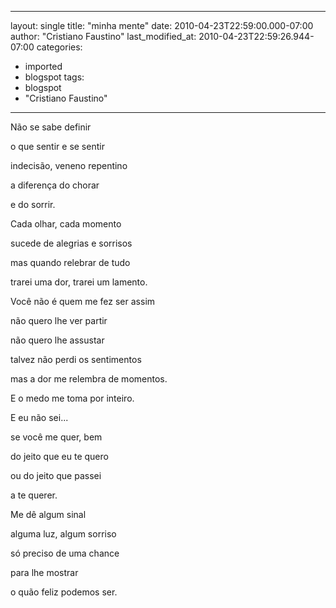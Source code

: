 
---
layout: single
title: "minha mente"
date: 2010-04-23T22:59:00.000-07:00
author: "Cristiano Faustino"
last_modified_at: 2010-04-23T22:59:26.944-07:00
categories:
  - imported
  - blogspot
tags:
  - blogspot
  - "Cristiano Faustino"
---

Não se sabe definir

o que sentir e se sentir

indecisão, veneno repentino

a diferença do chorar

e do sorrir.



Cada olhar, cada momento

sucede de alegrias e sorrisos

mas quando relebrar de tudo

trarei uma dor, trarei um lamento.



Você não é quem me fez ser assim

não quero lhe ver partir

não quero lhe assustar

talvez não perdi os sentimentos

mas a dor me relembra de momentos.

E o medo me toma por inteiro.



E eu não sei...

se você me quer, bem

do jeito que eu te quero

ou do jeito que passei 

a te querer.



Me dê algum sinal

alguma luz, algum sorriso

só preciso de uma chance

para lhe mostrar

o quão feliz podemos ser.